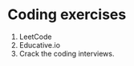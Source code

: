 # Coding exercises 
<ol>
        <li> LeetCode  </li>
	<li> Educative.io </li>
	<li> Crack the coding interviews.</li>
</ol>

